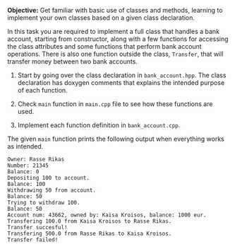 **Objective:** Get familiar with basic use of classes and methods,
learning to implement your own classes based on a given class
declaration.

In this task you are required to implement a full class that handles 
a bank account, starting from constructor, along with a few functions 
for accessing the class attributes and some functions that perform bank 
account operations. There is also one function outside
the class, `Transfer`, that will transfer money between two bank
accounts.

1. Start by going over the class declaration in `bank_account.hpp`.
The class declaration has doxygen comments that explains the intended 
purpose of each function.  

2. Check `main` function in `main.cpp` file to see how these functions are used. 

3. Implement each function definition in `bank_account.cpp`.

The given `main` function prints the following output when everything works as 
intended.

```
Owner: Rasse Rikas
Number: 21345
Balance: 0
Depositing 100 to account.
Balance: 100
Withdrawing 50 from account.
Balance: 50
Trying to withdraw 100.
Balance: 50
Account num: 43662, owned by: Kaisa Kroisos, balance: 1000 eur.
Transfering 100.0 from Kaisa Kroisos to Rasse Rikas.
Transfer succesful!
Transfering 500.0 from Rasse Rikas to Kaisa Kroisos.
Transfer failed!
```